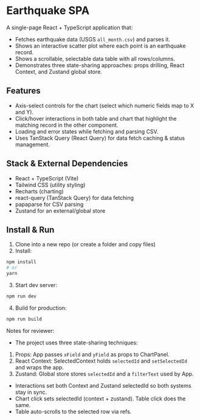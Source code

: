 # Earthquake SPA


A single-page React + TypeScript application that:
- Fetches earthquake data (USGS `all_month.csv`) and parses it.
- Shows an interactive scatter plot where each point is an earthquake record.
- Shows a scrollable, selectable data table with all rows/columns.
- Demonstrates three state-sharing approaches: props drilling, React Context, and Zustand global store.


## Features
- Axis-select controls for the chart (select which numeric fields map to X and Y).
- Click/hover interactions in both table and chart that highlight the matching record in the other component.
- Loading and error states while fetching and parsing CSV.
- Uses TanStack Query (React Query) for data fetch caching & status management.


## Stack & External Dependencies
- React + TypeScript (Vite)
- Tailwind CSS (utility styling)
- Recharts (charting)
- react-query (TanStack Query) for data fetching
- papaparse for CSV parsing
- Zustand for an external/global store


## Install & Run
1. Clone into a new repo (or create a folder and copy files)
2. Install:


```bash
npm install
# or
yarn
```


3. Start dev server:


```bash
npm run dev
```


4. Build for production:


```bash
npm run build
```

Notes for reviewer:

- The project uses three state-sharing techniques:
1) Props: App passes `xField` and `yField` as props to ChartPanel.
2) React Context: SelectedContext holds `selectedId` and `setSelectedId` and wraps the app.
3) Zustand: Global store stores `selectedId` and a `filterText` used by App.
- Interactions set both Context and Zustand selectedId so both systems stay in sync.
- Chart click sets selectedId (context + zustand). Table click does the same.
- Table auto-scrolls to the selected row via refs.




